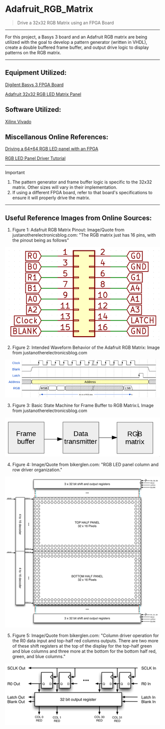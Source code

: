 # Adafruit_RGB_Matrix

>Drive a 32x32 RGB Matrix using an FPGA Board

---------------------------------------------------------------------------------------------------

For this project, a Basys 3 board and an Adafruit RGB matrix are being utilized with the goal to develop a pattern generator (written in VHDL), create a double buffered frame buffer, and output drive logic to display patterns on the RGB matrix. 

---------------------------------------------------------------------------------------------------

## Equipment Utilized:
[Digilent Basys 3 FPGA Board](https://digilent.com/reference/_media/basys3:basys3_rm.pdf)

[Adafruit 32x32 RGB LED Matrix Panel](https://cdn-learn.adafruit.com/downloads/pdf/32x16-32x32-rgb-led-matrix.pdf)

## Software Utilized:
[Xilinx Vivado](https://docs.xilinx.com/search/all?content-lang=en-US)

## Miscellanous Online References:
[Driving a 64*64 RGB LED panel with an FPGA](https://justanotherelectronicsblog.com/?p=636)

[RGB LED Panel Driver Tutorial](https://bikerglen.com/projects/lighting/led-panel-1up/)

----------------------------------------------------------------------------------------------------

>[!IMPORTANT] 
>1. The pattern generator and frame buffer logic is specific to the 32x32 matrix. Other sizes will vary in their implementation.
>2. If using a different FPGA board, refer to that board's specifications to ensure it will properly drive the matrix. 

----------------------------------------------------------------------------------------------------

## Useful Reference Images from Online Sources:
1. Figure 1: Adafruit RGB Matrix Pinout: Image/Quote from justanotherelectronicsblog.com: "The RGB matrix just has 16 pins, with the pinout being as follows" 

![Alt text](ReferenceImages/Figure%201.%20Pinout%20of%20the%20RGB%20matrix%20(from%20justanotherelectronicsblog.com).png?raw=true "Figure 1")

2. Figure 2: Intended Waveform Behavior of the Adafruit RGB Matrix: Image from justanotherelectronicsblog.com

![Alt text](ReferenceImages/Figure%202.%20Waveform%20behavior%20of%20the%20RGB%20matrix%20(from%20justanotherelectronicsblog.com).png?raw=true "Figure 2")

3. Figure 3: Basic State Machine for Frame Buffer to RGB Matrix:L Image from justanotherelectronicsblog.com

![Alt text](ReferenceImages/Figure%203.%20Frame%20buffer%20for%20matrix%20(from%20justanotherelectronicsblog.com).png?raw=true "Figure 3")

4. Figure 4: Image/Quote from bikerglen.com: "RGB LED panel column and row driver organization." 

![Alt text](ReferenceImages/Figure%204.%20RGB%20LED%20panel%20column%20and%20row%20driver%20organization%20(bikerglen.com).png?raw=true "Figure 4")

5. Figure 5: Image/Quote from bikerglen.com: "Column driver operation for the R0 data input and top-half red columns outputs. There are two more of these shift registers at the top of the display for the top-half green and blue columns and three more at the bottom for the bottom half red, green, and blue columns."

![Alt text](ReferenceImages/Figure%205.%20Column%20driver%20operation%20for%20the%20R0%20data%20input%20and%20top%20half%20red%20columns%20outputs%20(from%20bikerglen.com).png?raw=true "Figure 5")
